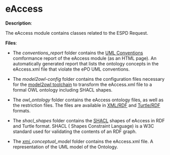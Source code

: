# eAccess

**Description**:

The eAccess module contains classes related to the ESPD Request.

**Files**:
- The *conventions_report* folder contains the [UML Conventions](https://meaningfy-ws.github.io/model2owl-docs/public-review/uml/conceptual-model-conventions.html) comformance report of the eAccess module (as an 
HTML page). An automatically generated report that lists the ontology concepts in the eAccess.xml file that violate the 
ePO UML conventions.


- The *model2owl-config* folder contains the configuration files necessary for the [model2owl toolchain](https://github.com/OP-TED/model2owl) to transform
 the eAccess.xml file to a formal OWL ontology including SHACL shapes.


- The *owl_ontology* folder contains the eAccess ontology files, as well as the restriction files. The files are available 
in [XML/RDF](https://www.w3.org/TR/rdf-syntax-grammar/) and [Turtle/RDF](https://www.w3.org/TR/turtle/) formats. 


- The *shacl_shapes* folder contains the [SHACL](https://www.w3.org/TR/shacl/) shapes of eAccess in RDF and Turtle format. SHACL ( Shapes Constraint 
Language) is a W3C standard used for validating the contents of an RDF graph. 


- The *[xmi](https://www.omg.org/spec/XMI/)_conceptual_model* folder contains the eAccess.xml file. A representation of the UML model of the Ontology.






